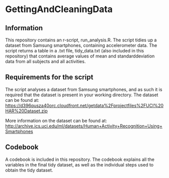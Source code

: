 GettingAndCleaningData
======================

## Information
This repository contains an r-script, run_analysis.R. The script tidies up a dataset from Samsung smartphones,
containing accelerometer data. The script returns a table in a .txt file, tidy_data.txt (also included in this repository)
that contains average values of mean and standarddeviation data from all subjects and all activities.

## Requirements for the script
The script analyses a dataset from Samsung smartphones, and as such it is required that the dataset is present in your
working directory. 
The dataset can be found at: https://d396qusza40orc.cloudfront.net/getdata%2Fprojectfiles%2FUCI%20HAR%20Dataset.zip

More information on the dataset can be found at: http://archive.ics.uci.edu/ml/datasets/Human+Activity+Recognition+Using+Smartphones 

## Codebook
A codebook is included in this repository. The codebook explains all the variables in the final tidy dataset, as well as
the individual steps used to obtain the tidy dataset.

